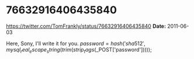 # 76632916406435840
https://twitter.com/TomFrankly/status/76632916406435840
**Date:** 2011-06-03

Here, Sony, I'll write it for you. $password = hash('sha512', mysql_real_escape_string(trim(strip_tags($_POST['password']))));
